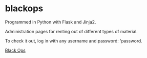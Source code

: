 # blackops

Programmed in Python with Flask and Jinja2.

Administration pages for renting out of different types of material.

To check it out, log in with any username and password: 'password.

[Black Ops](http://www.student.bth.se/~magi16/dbwebb-kurser/oopython/me/kmom10/blackops/app.cgi/ "Black Ops")
